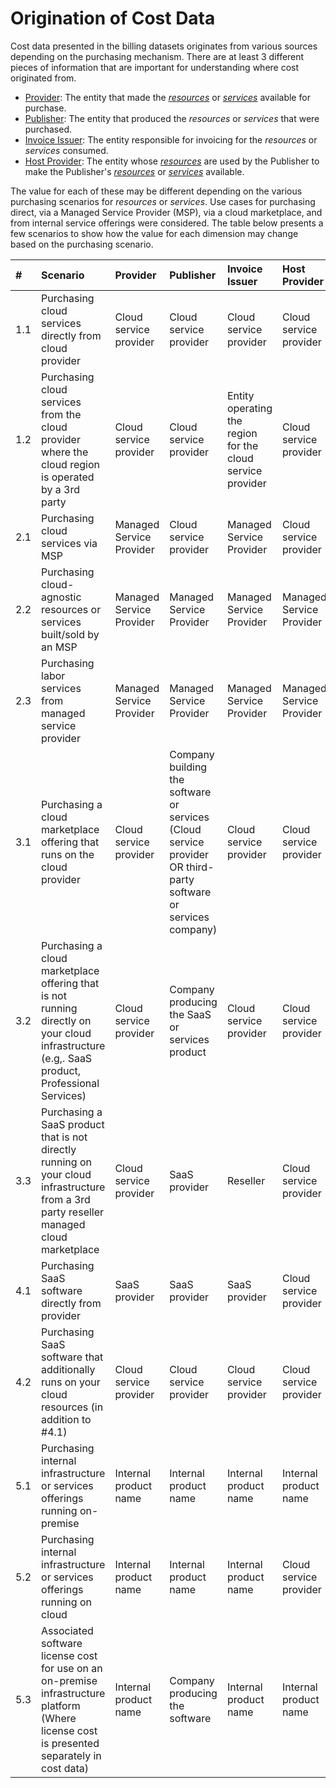 # Origination of Cost Data

Cost data presented in the billing datasets originates from various sources depending on the purchasing mechanism. There are at least 3 different pieces of information that are important for understanding where cost originated from.

* [Provider](#provider): The entity that made the [*resources*](#glossary:resource) or [*services*](#glossary:service) available for purchase.
* [Publisher](#publisher): The entity that produced the *resources* or *services* that were purchased.
* [Invoice Issuer](#invoiceissuer): The entity responsible for invoicing for the *resources* or *services* consumed.
* [Host Provider](#hostprovider): The entity whose [*resources*](#glossary:resource) are used by the Publisher to make the Publisher's [*resources*](#glossary:resource) or [*services*](#glossary:service) available.

The value for each of these may be different depending on the various purchasing scenarios for *resources* or *services*. Use cases for purchasing direct, via a Managed Service Provider (MSP), via a cloud marketplace, and from internal service offerings were considered. The table below presents a few scenarios to show how the value for each dimension may change based on the purchasing scenario.

| #   | Scenario | Provider | Publisher | Invoice Issuer | Host Provider |
|:----|:---------|:---------|:----------|:---------------|:---------------|
| 1.1 | Purchasing cloud services directly from cloud provider                                                                                        | Cloud service provider   | Cloud service provider                                                                                                 | Cloud service provider   | Cloud service provider |
| 1.2 | Purchasing cloud services from the cloud provider where the cloud region is operated by a 3rd party                                           | Cloud service provider   | Cloud service provider                                                                                                 | Entity operating the region for the cloud service provider | Cloud service provider |
| 2.1 | Purchasing cloud services via MSP                                                                                                             | Managed Service Provider | Cloud service provider                                                                                                 | Managed Service Provider                                   | Cloud service provider |
| 2.2 | Purchasing cloud-agnostic resources or services built/sold by an MSP                                                                      | Managed Service Provider | Managed Service Provider                                                                                               | Managed Service Provider                                   | Managed Service Provider |
| 2.3 | Purchasing labor services from managed service provider                                                                                       | Managed Service Provider | Managed Service Provider                                                                                               | Managed Service Provider                                   | Managed Service Provider |
| 3.1 | Purchasing a cloud marketplace offering that runs on the cloud provider                                                                       | Cloud service provider   | Company building the software or services (Cloud service provider OR third-party software or services company) | Cloud service provider                                     | Cloud service provider |
| 3.2 | Purchasing a cloud marketplace offering that is not running directly on your cloud infrastructure (e.g,. SaaS product, Professional Services) | Cloud service provider   | Company producing the SaaS or services product                                                                         | Cloud service provider                                     | Cloud service provider |
| 3.3 | Purchasing a SaaS product that is not directly running on your cloud infrastructure from a 3rd party reseller managed cloud marketplace       | Cloud service provider   | SaaS provider                                                                                                          | Reseller                                                   | Cloud service provider |
| 4.1 | Purchasing SaaS software directly from provider                                                                                               | SaaS provider            | SaaS provider                                                                                                          | SaaS provider                                              | Cloud service provider |
| 4.2 | Purchasing SaaS software that additionally runs on your cloud resources (in addition to #4.1)                                                 | Cloud service provider   | Cloud service provider                                                                                                 | Cloud service provider                                     | Cloud service provider |
| 5.1 | Purchasing internal infrastructure or services offerings running on-premise                                                               | Internal product name    | Internal product name                                                                                                  | Internal product name                                      | Internal product name |
| 5.2 | Purchasing internal infrastructure or services offerings running on cloud                                                                 | Internal product name    | Internal product name                                                                                                  | Internal product name                                      | Cloud service provider |
| 5.3 | Associated software license cost for use on an on-premise infrastructure platform (Where license cost is presented separately in cost data)   | Internal product name    | Company producing the software                                                                                         | Internal product name                                      | Internal product name |
